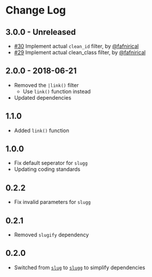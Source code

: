 # Change Log

## 3.0.0 - Unreleased

- [#30](https://github.com/kalamuna/twig-drupal-filters/pull/30) Implement actual `clean_id` filter, by [@fafnirical](https://github.com/fafnirical)
- [#29](https://github.com/kalamuna/twig-drupal-filters/pull/29) Implement actual clean_class filter, by [@fafnirical](https://github.com/fafnirical)

## 2.0.0 - 2018-06-21

- Removed the `|link()` filter
  - Use `link()` function instead
- Updated dependencies

## 1.1.0

- Added `link()` function

## 1.0.0

- Fix default seperator for `slugg`
- Updating coding standards

## 0.2.2

- Fix invalid parameters for `slugg`

## 0.2.1

- Removed `slugify` dependency

## 0.2.0

- Switched from [`slug`](http://npm.im/slug) to [`slugg`](http://npm.im/slugg) to simplify dependencies
